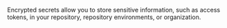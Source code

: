 Encrypted secrets allow you to store sensitive information, such as access tokens, in your repository, repository environments, or organization.
